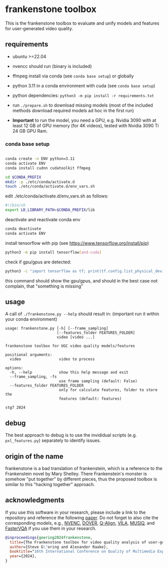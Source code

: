 # frankenstone toolbox

This is the frankenstone toolbox to evaluate and unify models and features for user-generated video quality.


## requirements

* ubuntu >=22.04
* nvencc should run (binary is included)
* ffmpeg install via conda (see `conda base setup`) or globally
* python 3.11 in a conda environment with cuda (see `conda base setup`) 
* python dependencies: `python3 -m pip install -r requirements.txt`
* run `./prepare.sh` to download missing models (most of the included methods download required models ad hoc in the first run)

* **Important** to run the model, you need a GPU, e.g. Nvidia 3090 with at least 12 GB of GPU memory (for 4K videos), tested with Nvidia 3090 Ti 24 GB GPU Ram.

### conda base setup

```bash

conda create -n ENV python=3.11
conda activate ENV
conda install cudnn cudatoolkit ffmpeg

cd $CONDA_PREFIX
mkdir -p ./etc/conda/activate.d
touch ./etc/conda/activate.d/env_vars.sh
```

edit ./etc/conda/activate.d/env_vars.sh as follows:
```bash
#!/bin/sh
export LD_LIBRARY_PATH=$CONDA_PREFIX/lib
```

deactivate and reactivate conda env
```bash
conda deactivate
conda activate ENV
```

install tensorflow with pip (see https://www.tensorflow.org/install/pip)

```bash
python3 -m pip install tensorflow[and-cuda]
```

check if gpu/gpus are detected:
```bash
python3 -c "import tensorflow as tf; print(tf.config.list_physical_devices())"
```

this command should show the gpu/gpus, and should in the best case not complain, that "something is missing"


## usage

A call of `./frankenstone.py --help` should result in: (important run it within your conda environment)

```
usage: frankenstone.py [-h] [--frame_sampling]
                       [--features_folder FEATURES_FOLDER]
                       video [video ...]

frankenstone toolbox for UGC video quality models/features

positional arguments:
  video                 video to process

options:
  -h, --help            show this help message and exit
  --frame_sampling, -fs
                        use frame sampling (default: False)
  --features_folder FEATURES_FOLDER
                        only for calculate features, folder to store the
                        features (default: features)

stg7 2024
```

## debug
The best approach to debug is to use the invididual scripts (e.g. `pxl_features.py`) separately to identify issues.


## origin of the name
frankenstone is a bad translation of frankenstein, which is a reference to the Frankenstein novel by Mary Shelley.
There Frankenstein's monster is somehow "put together" by different pieces, thus the proposed toolbox is similar to this "hacking together" approach.


## acknowledgments
If you use this software in your research, please include a link to the repository and reference the following [paper](https://ieeexplore.ieee.org/document/10598249).
Do not forget to also cite the corresponding models, e.g., [NVENC](https://github.com/rigaya/NVEnc), [DOVER](https://github.com/VQAssessment/DOVER), [Q-Align](https://github.com/Q-Future/Q-Align), [VILA](https://github.com/google-research/google-research/tree/master/vila), [MUSIQ](https://github.com/google-research/google-research/tree/master/musiq), and [FasterVQA](https://github.com/VQAssessment/FAST-VQA-and-FasterVQA) if you use them in your research.

```bibtex
@inproceedings{goering2024frankenstone,
  title={The Frankenstone toolbox for video quality analysis of user-generated content.},
  author={Steve G\"oring and Alexander Raake},
  booktitle="16th International Conference on Quality of Multimedia Experience (QoMEX)",
  year={2024},
}
```
